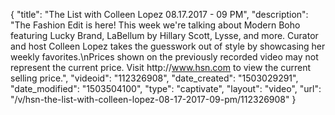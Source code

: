 {
    "title": "The List with Colleen Lopez 08.17.2017 - 09 PM",
    "description": "The Fashion Edit is here! This week we're talking about Modern Boho featuring Lucky Brand, LaBellum by Hillary Scott, Lysse, and more. Curator and host Colleen Lopez takes the guesswork out of style by showcasing her weekly favorites.\nPrices shown on the previously recorded video may not represent the current price. Visit http:\/\/www.hsn.com to view the current selling price.",
    "videoid": "112326908",
    "date_created": "1503029291",
    "date_modified": "1503504100",
    "type": "captivate",
    "layout": "video",
    "url": "\/v\/hsn-the-list-with-colleen-lopez-08-17-2017-09-pm\/112326908"
}